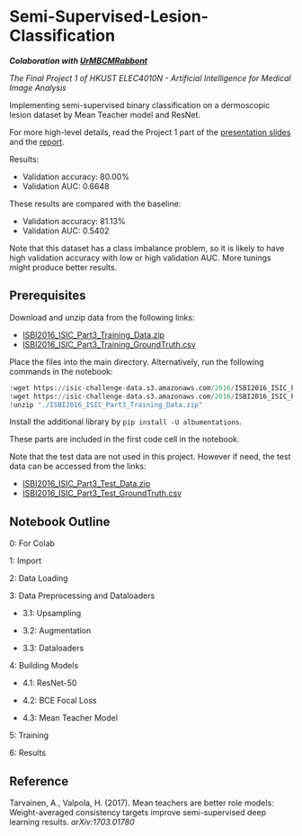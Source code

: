 # Semi-Supervised-Lesion-Classification

***Colaboration with [UrMBCMRabbont](https://github.com/UrMBCMRabbont)***

*The Final Project 1 of HKUST ELEC4010N - Artificial Intelligence for Medical Image Analysis*

Implementing semi-supervised binary classification on a dermoscopic lesion dataset by Mean Teacher model and ResNet.

For more high-level details, read the Project 1 part of the [presentation slides](./Presentation.pdf) and the [report](./Report.pdf).

Results:
- Validation accuracy: 80.00%
- Validation AUC: 0.6648

These results are compared with the baseline:
- Validation accuracy: 81.13%
- Validation AUC: 0.5402

Note that this dataset has a class imbalance problem, so it is likely to have high validation accuracy with low or high validation AUC. More tunings might produce better results.

## Prerequisites

Download and unzip data from the following links:
- [ISBI2016_ISIC_Part3_Training_Data.zip](https://isic-challenge-data.s3.amazonaws.com/2016/ISBI2016_ISIC_Part3_Training_Data.zip)
- [ISBI2016_ISIC_Part3_Training_GroundTruth.csv](https://isic-challenge-data.s3.amazonaws.com/2016/ISBI2016_ISIC_Part3_Training_GroundTruth.csv)

Place the files into the main directory. Alternatively, run the following commands in the notebook:

```python
!wget https://isic-challenge-data.s3.amazonaws.com/2016/ISBI2016_ISIC_Part3_Training_Data.zip
!wget https://isic-challenge-data.s3.amazonaws.com/2016/ISBI2016_ISIC_Part3_Training_GroundTruth.csv
!unzip "./ISBI2016_ISIC_Part3_Training_Data.zip"
```

Install the additional library by `pip install -U albumentations`.

These parts are included in the first code cell in the notebook.

Note that the test data are not used in this project. However if need, the test data can be accessed from the links:
- [ISBI2016_ISIC_Part3_Test_Data.zip](https://isic-challenge-data.s3.amazonaws.com/2016/ISBI2016_ISIC_Part3_Test_Data.zip)
- [ISBI2016_ISIC_Part3_Test_GroundTruth.csv](https://isic-challenge-data.s3.amazonaws.com/2016/ISBI2016_ISIC_Part3_Test_GroundTruth.csv)

## Notebook Outline

0: For Colab

1: Import

2: Data Loading

3: Data Preprocessing and Dataloaders

- 3.1: Upsampling

- 3.2: Augmentation

- 3.3: Dataloaders

4: Building Models

- 4.1: ResNet-50

- 4.2: BCE Focal Loss

- 4.3: Mean Teacher Model

5: Training

6: Results

## Reference

Tarvainen, A., Valpola, H. (2017). Mean teachers are better role models: Weight-averaged consistency targets
improve semi-supervised deep learning results. *arXiv:1703.01780*

